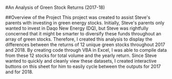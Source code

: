 #An Analysis of Green Stock Returns (2017-18)

##Overview of the Project
    This project was created to assist Steve's parents with investing in green energy stocks. Initially, Steve's parents only wanted to invest in Daqo New Energy (DQ), but Steve was rightfully concerned that it might be smarter to diversify these funds throughout an array of green stocks. Therefore, I created this analysis to display the differences between the returns of 12 unique green stocks throughout 2017 and 2018. By creating code through VBA in Excel, I was able to compile data from these 12 stocks for total volume and the yearly return. Since Steve wanted to quickly and cleanly view these datasets, I created interactive buttons on this sheet for him to easily cycle between the outputs for 2017 and for 2018. 
